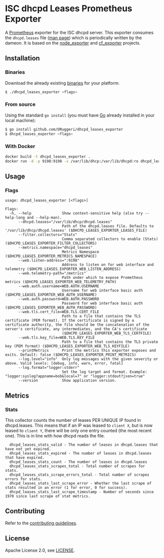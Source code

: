# ISC dhcpd Leases Prometheus Exporter

A [Prometheus](https://prometheus.io) exporter for the ISC dhcpd server. This exporter consumes the `dhcpd.leases` file ([man page](https://linux.die.net/man/5/dhcpd.leases)) which is periodically written by the dameon. It is based on the [node_exporter](https://github.com/prometheus/node_exporter) and [cf_exporter](https://github.com/bosh-prometheus/cf_exporter) projects.

## Installation

### Binaries

Download the already existing [binaries](https://github.com/DRuggeri/dhcpd_leases_exporter/releases) for your platform:

```bash
$ ./dhcpd_leases_exporter <flags>
```

### From source

Using the standard `go install` (you must have [Go](https://golang.org/) already installed in your local machine):

```bash
$ go install github.com/DRuggeri/dhcpd_leases_exporter
$ dhcpd_leases_exporter <flags>
```

### With Docker
```bash
docker build -t dhcpd_leases_exporter .
docker run -d -p 9198:9198 -v /var/lib/dhcp:/var/lib/dhcpd:ro dhcpd_leases_exporter"
```

## Usage

### Flags

```
usage: dhcpd_leases_exporter [<flags>]

Flags:
  -h, --help              Show context-sensitive help (also try --help-long and --help-man).
      --dhcpd.leases="/var/lib/dhcp/dhcpd.leases"
                          Path of the dhcpd.leases file. Defaults to '/var/lib/dhcp/dhcpd.leases' ($DHCPD_LEASES_EXPORTER_LEASES_FILE)
      --filter.collectors="Stats"
                          Comma separated collectors to enable (Stats) ($DHCPD_LEASES_EXPORTER_FILTER_COLLECTORS)
      --metrics.namespace="dhcpd_leases"
                          Metrics Namespace ($DHCPD_LEASES_EXPORTER_METRICS_NAMESPACE)
      --web.listen-address=":9198"
                          Address to listen on for web interface and telemetry ($DHCPD_LEASES_EXPORTER_WEB_LISTEN_ADDRESS)
      --web.telemetry-path="/metrics"
                          Path under which to expose Prometheus metrics ($DHCPD_LEASES_EXPORTER_WEB_TELEMETRY_PATH)
      --web.auth.username=WEB.AUTH.USERNAME
                          Username for web interface basic auth ($DHCPD_LEASES_EXPORTER_WEB_AUTH_USERNAME)
      --web.auth.password=WEB.AUTH.PASSWORD
                          Password for web interface basic auth ($DHCPD_LEASES_EXPORTER_WEB_AUTH_PASSWORD)
      --web.tls.cert_file=WEB.TLS.CERT_FILE
                          Path to a file that contains the TLS certificate (PEM format). If the certificate is signed by a certificate authority, the file should be the concatenation of the server's certificate, any intermediates, and the CA's certificate
                          ($DHCPD_LEASES_EXPORTER_WEB_TLS_CERTFILE)
      --web.tls.key_file=WEB.TLS.KEY_FILE
                          Path to a file that contains the TLS private key (PEM format) ($DHCPD_LEASES_EXPORTER_WEB_TLS_KEYFILE)
      --printMetrics      Print the metrics this exporter exposes and exits. Default: false ($DHCPD_LEASES_EXPORTER_PRINT_METRICS)
      --log.level="info"  Only log messages with the given severity or above. Valid levels: [debug, info, warn, error, fatal]
      --log.format="logger:stderr"
                          Set the log target and format. Example: "logger:syslog?appname=bob&local=7" or "logger:stdout?json=true"
      --version           Show application version.
```

## Metrics

### Stats
This collector counts the number of leases PER UNIQUE IP found in dhcpd.leases. This means that if an IP was leased to `client X`, but is now leased to `client Y`, there will be only one entry counted (the most recent one). This is in line with how dhcpd reads the file.

```
  dhcpd_leases_stats_valid - The number of leases in dhcpd.leases that have not yet expired.
  dhcpd_leases_stats_expired - The number of leases in dhcpd.leases that have expired.
  dhcpd_leases_stats_count - The number of leases in dhcpd.leases
  dhcpd_leases_stats_scrapes_total - Total number of scrapes for stats.
  dhcpd_leases_stats_scrape_errors_total - Total number of scrapes errors for stats.
  dhcpd_leases_stats_last_scrape_error - Whether the last scrape of stats resulted in an error (1 for error, 0 for success).
  dhcpd_leases_stats_last_scrape_timestamp - Number of seconds since 1970 since last scrape of stat metrics.
```

## Contributing

Refer to the [contributing guidelines](https://github.com/DRuggeri/dhcpd_leases_exporter/blob/master/CONTRIBUTING.md).

## License

Apache License 2.0, see [LICENSE](https://github.com/DRuggeri/dhcpd_leases_exporter/blob/master/LICENSE).
